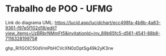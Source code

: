 # Trabalho de POO - UFMG

Link do diagrama UML: https://lucid.app/lucidchart/ecc498fa-4b8b-4a83-9361-f97e5f102d18/edit?view_items=UzBRbrNMmFt5&invitationId=inv_89b65fc5-d561-4541-88b8-711632819975#


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